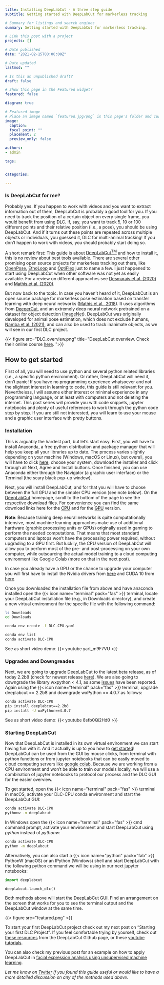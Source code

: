 ```yaml
---
title: Installing DeepLabCut - A three step guide
subtitle: Getting started with DeepLabCut for markerless tracking 

# Summary for listings and search engines
summary: Getting started with DeepLabCut for markerless tracking.

# Link this post with a project
projects: []

# Date published
date: "2021-02-15T00:00:00Z"

# Date updated
lastmod: ""

# Is this an unpublished draft?
draft: false

# Show this page in the Featured widget?
featured: false

diagram: true

# Featured image
# Place an image named `featured.jpg/png` in this page's folder and customize its options here.
image:
  caption: 
  focal_point: ""
  placement: 2
  preview_only: false

authors:
- admin

tags:


categories:

---
```


### Is DeepLabCut for me?
Probably yes. If you happen to work with videos and you want to extract information out of them, DeepLabCut is probably a good tool for you. If you need to track the position of a certain object on every single frame, you would benefit from using DLC. If, say, you want to track 5, 10 or 100 different points and their relative position (i.e., a pose), you should be using DeepLabCut. And if it turns out these points are repeated across multiple objects or individuals, you guessed it, DLC for multi-animal tracking! If you don’t happen to work with videos, you should probably start doing so.

A short remark first: This guide is about [DeepLabCut<sup>TM</sup>](http://www.mackenziemathislab.org/deeplabcut) and how to install it, this is no review about best tools available. There are several other promising open source projects for markerless tracking out there, like [OpenPose](https://cmu-perceptual-computing-lab.github.io/openpose/web/html/doc/), [EthoLoop](http://www.etholoop.org/index.html) and [OptiFlex](https://github.com/saptera/OptiFlex) just to name a few. I just happened to start using DeepLabCut when other software was not yet as easily available. For a review on different approaches see [Desmarais et al. (2020)](https://arxiv.org/abs/2010.06449) and [Mathis et al. (2020)](https://www.sciencedirect.com/science/article/abs/pii/S0896627320307170).

But now back to the topic. In case you haven’t heard of it, DeepLabCut is an open source package for markerless pose estimation based on transfer learning with deep neural networks ([Mathis et al., 2018](https://www.nature.com/articles/s41593-018-0209-y)). It uses algorithms from [DeeperCut](https://link.springer.com/chapter/10.1007/978-3-319-46466-4_3), and an extremely deep neural network pretrained on a dataset for object detection ([ImageNet](https://openaccess.thecvf.com/content_cvpr_2016/html/He_Deep_Residual_Learning_CVPR_2016_paper.html)). DeepLabCut was originally developed for animal pose estimation, which does not exclude humans, [Namba et al. (2021)](https://www.nature.com/articles/s41598-021-83077-4), and can also be used to track inanimate objects, as we will see in our first DLC project.

{{< figure src="DLC_overview.png" title="DeepLabCut overview. Check their online course [here](http://DLCcourse.deeplabcut.org). ">}}

## How to get started
First of all, you will need to use python and several python related libraries (i.e., a specific python environment). Or rather, DeepLabCut will need it, don’t panic! If you have no programming experience whatsoever and not the slightest interest in learning to code, this guide is still relevant for you. Nevertheless, I will assume either interest or minimal experience in any programming language, or at least with computers and not deleting the internet. This post series will provide you with code snippets, jupyter notebooks and plenty of useful references to work through the python code step by step. If you are still not interested, you will learn to use your mouse and a graphic user interface with pretty buttons.


### Installation
This is arguably the hardest part, but let’s start easy. 
First, you will have to install Anaconda, a free python distribution and package manager that will help you keep all your libraries up to date. The process varies slightly depending on your machine (Windows, macOS or Linux), but overall, you will have to click [here](https://docs.anaconda.com/anaconda/install/), choose your system, download the installer and click through all Next, Agree and Install buttons. Once finished, you can use Anaconda either through the Navigator (a graphic user interface) or the Terminal (the scary black pop-up window).

Next, you will install DeepLabCut, and for that you will have to choose between the full GPU and the simpler CPU version (see note below). On the [DeepLabCut](http://www.mackenziemathislab.org/deeplabcut) homepage, scroll to the bottom of the page to see the respective download files. For convenience you can find the same download links here for the [CPU](http://www.mackenziemathislab.org/s/DLC-CPU.yaml) and for the [GPU](http://www.mackenziemathislab.org/s/DLC-GPU.yaml) version. 

**Note**: Because training deep neural networks is quite computationally intensive, most machine learning approaches make use of additional hardware (graphic processing units or GPUs) originally used in gaming to perform the needed computations. That means that most standard computers and laptops won’t have the processing power required, without upgrading to a GPU first. But luckily, the CPU version of DeepLabCut will allow you to perform most of the pre- and post-processing on your own computer, while outsourcing the actual model training to a cloud computing environment like Google Colab (more on that in the next post).

In case you already have a GPU or the chance to upgrade your computer you will first have to install the Nvidia drivers from [here](https://www.nvidia.com/download/index.aspx) and CUDA 10 from [here](https://developer.nvidia.com/cuda-10.0-download-archive).

Once you downloaded the installation file from above and have anaconda installed open the {{< icon name="terminal" pack="fas" >}}  terminal, locate your DeepLabCut installation file (e.g., in Downloads directory), and create a new virtual environment for the specific file with the following command: 

```bash
ls Downloads
cd Downloads

conda env create -f DLC-CPU.yaml

conda env list
conda activate DLC-CPU
```

See as short video demo: 
{{< youtube yarI_m9F7VU >}}


### Upgrades and Downgreades
Next, we are going to upgrade DeepLabCut to the latest beta release, as of today 2.2b8 (check for newest release [here](https://github.com/DeepLabCut/DeepLabCut#versions)). We are also going to downgrade the library wxpython < 4.1, as some [issues](https://github.com/DeepLabCut/DeepLabCut/issues/682) have been reported. Again using the {{< icon name="terminal" pack="fas" >}}      terminal, upgrade deeplabcut == 2.2b8 and downgrade wxPython == 4.0.7 as follows:

```bash
conda activate DLC-CPU
pip install deeplabcut==2.2b8
pip install -U wxPython==4.0.7
```

See as short video demo: 
{{< youtube 8sfb0Qi2Hd0 >}}

### Starting DeepLabCut
Now that DeepLabCut is installed in its own virtual environment we can start having fun with it. And it actually is up to you how to [get started](https://github.com/DeepLabCut/DeepLabCut/blob/master/docs/UseOverviewGuide.md#the-options-for-using-deeplabcut)! DeepLabCut can be used from the GUI by mouse clicks, from terminal with python functions or from jupyter notebooks that can be easily moved to cloud computing servers like [google colab](https://colab.research.google.com/notebooks/intro.ipynb). 
Because we are working from a CPU environment and won’t be able to train our models locally, we will use a combination of jupyter notebooks to protocol our process and the DLC GUI for the easier overview. 

To get started, open the {{< icon name="terminal" pack="fas" >}}  terminal in macOS, activate your DLC-CPU conda environment and start the DeepLabCut GUI:

```bash
conda activate DLC-CPU
pythonw -m deeplabcut
```

In Windows open the {{< icon name="terminal" pack="fas" >}}  cmd command prompt, activate your environment and start DeepLabCut using *python* instead of *pythonw*:

```bash
conda activate DLC-CPU
python -m deeplabcut
```

Alternatively, you can also start a {{< icon name="python" pack="fab" >}} PythonW (macOS) or an IPython (Windows) shell and start DeepLabCut with the following python command we will be using in our next jupyter notebooks:

```python
import deeplabcut

deeplabcut.launch_dlc()
```

Both methods above will start the DeepLabCut GUI. Find an arrangement on the screen that works for you to see the terminal output and the DeepLabCut window at the same time.

{{< figure src="featured.png" >}}

To start your first DeepLabCut project check out my next post on “Starting your first DLC Project”. If you feel comfortable trying by yourself, check out [these resources](https://github.com/DeepLabCut/DeepLabCut/blob/master/docs/UseOverviewGuide.md#create-a-new-project) from the DeepLabCut Github page, or these [youtube tutorials](https://www.youtube.com/channel/UC2HEbWpC_1v6i9RnDMy-dfA). 

You can also check my previous post for an example on how to apply DeepLabCut in [facial expression analysis using unsupervised machine learning](https://guillermohidalgogadea.com/openlabnotebook/upgrade-your-next-zoom-meeting/).



*Let me know on [Twitter](https://twitter.com/G_HidalgoGadea) if you found this guide useful or would like to have a more detailed discussion on any of the methods used above.*
